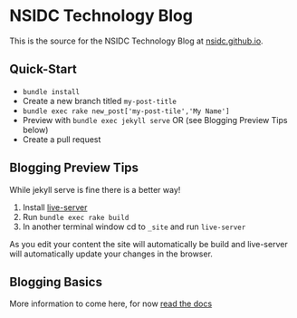 # NSIDC Technology Blog

This is the source for the NSIDC Technology Blog at [nsidc.github.io](nsidc.github.io).

## Quick-Start

* `bundle install`
* Create a new branch titled `my-post-title`
* `bundle exec rake new_post['my-post-tile','My Name']`
* Preview with `bundle exec jekyll serve` OR (see Blogging Preview Tips below)
* Create a pull request

## Blogging Preview Tips

While jekyll serve is fine there is a better way!

1. Install [live-server](https://www.npmjs.com/package/live-server)
2. Run `bundle exec rake build`
3. In another terminal window cd to `_site` and run `live-server`

As you edit your content the site will automatically be build and live-server will automatically update your changes in the browser.

## Blogging Basics

More information to come here, for now [read the docs](http://jekyllrb.com/docs/posts/)

